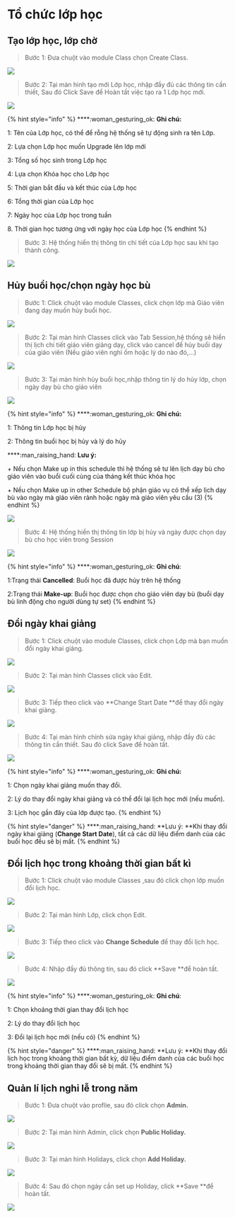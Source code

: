 # Tổ chức lớp học

## Tạo lớp học, lớp chờ

> Bước 1: Đưa chuột vào module Class chọn Create Class.

![](../../.gitbook/assets/Taolop1.png)

> Bước 2: Tại màn hình tạo mới Lớp học, nhập đầy đủ các thông tin cần thiết, Sau đó Click Save để Hoàn tất việc tạo ra 1 Lớp học mới.

![](../../.gitbook/assets/taolop.jpg)

{% hint style="info" %}
****:woman_gesturing_ok: **Ghi chú:**

1: Tên của Lớp học, có thể để rỗng hệ thống sẽ tự động sinh ra tên Lớp.

2: Lựa chọn Lớp học muốn Upgrade lên lớp mới

3: Tổng số học sinh trong Lớp học

4: Lựa chọn Khóa học cho Lớp học

5: Thời gian bắt đầu và kết thúc của Lớp học

6: Tổng thời gian của Lớp học

7: Ngày học của Lớp học trong tuần

8\. Thời gian học tương ứng với ngày học của Lớp học
{% endhint %}

> Bước 3: Hệ thống hiển thị thông tin chi tiết của Lớp học sau khi tạo thành công.

![](../../.gitbook/assets/TaoLop3.png)

## Hủy buổi học/chọn ngày học bù

> Bước 1: Click chuột vào module Classes, click chọn lớp mà Giáo viên đang dạy muốn hủy buổi học.

![](../../.gitbook/assets/hocbu.png)

> Bước 2: > Tại màn hình Classes click vào Tab Session,hệ thống sẽ hiển thị lịch chi tiết giáo viên giảng dạy, click vào cancel để hủy buổi dạy của giáo viên (Nếu giáo viên nghỉ ốm hoặc lý do nào đó,…)

![](../../.gitbook/assets/hocbu2.png)

> Bước 3: Tại màn hình hủy buổi học,nhập thông tin lý do hủy lớp, chọn ngày dạy bù cho giáo viên

![](../../.gitbook/assets/hocbu3.png)

{% hint style="info" %}
****:woman_gesturing_ok: **Ghi chú:**

1: Thông tin Lớp học bị hủy

2: Thông tin buổi học bị hủy và lý do hủy

****:man_raising_hand: **Lưu ý:**

\+ Nếu chọn Make up in this schedule thì hệ thống sẽ tư lên lịch dạy bù cho giáo viên vào buổi cuối cùng của tháng kết thúc khóa học

\+ Nếu chọn Make up in other Schedule bộ phận giáo vụ có thể xếp lịch dạy bù vào ngày mà giáo viên rảnh hoặc ngày mà giáo viên yêu cầu (3)
{% endhint %}

![](../../.gitbook/assets/hocbu4.png)

> Bước 4: Hệ thống hiển thị thông tin lớp bị hủy và ngày được chọn dạy bù cho học viên trong Session

![](../../.gitbook/assets/hocbu5.png)

{% hint style="info" %}
****:woman_gesturing_ok: **Ghi chú**:

1:Trạng thái **Cancelled**: Buổi học đã được hủy trên hệ thống

2:Trạng thái **Make-up**: Buổi học được chọn cho giáo viên dạy bù (buổi dạy bù linh động cho người dùng tự set)
{% endhint %}

## Đổi ngày khai giảng

> Bước 1: Click chuột vào module Classes, click chọn Lớp mà bạn muốn đổi ngày khai giảng.

![](../../.gitbook/assets/doingaykhaigiang.png)

> Bước 2: Tại màn hình Classes click vào Edit.

![](../../.gitbook/assets/doingaykhaigiang1.png)

> Bước 3: Tiếp theo click vào **Change Start Date **để thay đổi ngày khai giảng.

![](../../.gitbook/assets/doingaykhaigiang3.png)

> Bước 4: Tại màn hình chỉnh sửa ngày khai giảng, nhập đầy đủ các thông tin cần thiết. Sau đó click Save để hoàn tất.

![](<../../.gitbook/assets/image (103).png>)

{% hint style="info" %}
****:woman_gesturing_ok: **Ghi chú:**

1: Chọn ngày khai giảng muốn thay đổi.

2: Lý do thay đổi ngày khai giảng và có thể đổi lại lịch học mới (nếu muốn).

3: Lịch học gần đây của lớp được tạo.
{% endhint %}

{% hint style="danger" %}
****:man_raising_hand: **Lưu ý: **Khi thay đổi ngày khai giảng (**Change Start Date**), tất cả các dữ liệu điểm danh của các buổi học đều sẽ bị mất.
{% endhint %}

## Đổi lịch học trong khoảng thời gian bất kì

> Bước 1: Click chuột vào module Classes ,sau đó click chọn lớp muốn đổi lịch học.

![](../../.gitbook/assets/doingaykhaigiang.png)

> Bước 2: Tại màn hình Lớp, click chọn Edit.

![](../../.gitbook/assets/doingaykhaigiang1.png)

> Bước 3: Tiếp theo click vào **Change Schedule** để thay đổi lịch học.

![](<../../.gitbook/assets/doingaykhaigiang2 (1).png>)

> Bước 4: Nhập đầy đủ thông tin, sau đó click **Save **để hoàn tất.

![](../../.gitbook/assets/taolop1.jpg)

{% hint style="info" %}
****:woman_gesturing_ok: **Ghi chú**:

1: Chọn khoảng thời gian thay đổi lịch học

2: Lý do thay đổi lịch học

3: Đổi lại lịch học mới (nếu có)
{% endhint %}

{% hint style="danger" %}
****:man_raising_hand: **Lưu ý: **Khi thay đổi lịch học trong khoảng thời gian bất kỳ, dữ liệu điểm danh của các buổi học trong khoảng thời gian thay đổi sẽ bị mất.
{% endhint %}

## Quản lí lịch nghỉ lễ trong năm

> Bước 1: Đưa chuột vào proflie, sau đó click chọn **Admin.**

![](../../.gitbook/assets/holiday1.jpg)

> Bước 2: Tại màn hình Admin, click chọn **Public Holiday.**

![](../../.gitbook/assets/holiday2.jpg)

> Bước 3: Tại màn hình Holidays, click chọn **Add Holiday.**

![](../../.gitbook/assets/holiday3.jpg)

> Bước 4: Sau đó chọn ngày cần set up Holiday, click **Save **để hoàn tất.

![](../../.gitbook/assets/holiday4.jpg)
